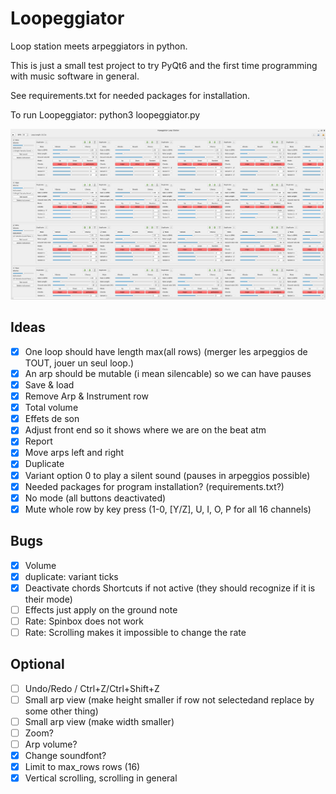 # Loopeggiator

Loop station meets arpeggiators in python.

This is just a small test project to try PyQt6 and the first time programming with music software in general.

See requirements.txt for needed packages for installation.

To run Loopeggiator: python3 loopeggiator.py 

![a screenshot](image.png)

## Ideas

- [x] One loop should have length max(all rows) (merger les arpeggios de TOUT, jouer un seul loop.)
- [x] An arp should be mutable (i mean silencable) so we can have pauses
- [x] Save & load
- [X] Remove Arp & Instrument row 
- [X] Total volume
- [x] Effets de son
- [x] Adjust front end so it shows where we are on the beat atm
- [x] Report
- [x] Move arps left and right
- [x] Duplicate
- [x] Variant option 0 to play a silent sound (pauses in arpeggios possible)
- [x] Needed packages for program installation? (requirements.txt?)
- [x] No mode (all buttons deactivated)
- [x] Mute whole row by key press (1-0, [Y/Z], U, I, O, P for all 16 channels)

## Bugs

- [x] Volume 
- [x] duplicate: variant ticks
- [x] Deactivate chords Shortcuts if not active (they should recognize if it is their mode)
- [ ] Effects just apply on the ground note
- [ ] Rate: Spinbox does not work
- [ ] Rate: Scrolling makes it impossible to change the rate

## Optional

- [ ] Undo/Redo / Ctrl+Z/Ctrl+Shift+Z
- [ ] Small arp view (make height smaller if row not selectedand replace by some other thing)
- [ ] Small arp view (make width smaller)
- [ ] Zoom?
- [ ] Arp volume?
- [x] Change soundfont?
- [x] Limit to max_rows rows (16)
- [x] Vertical scrolling, scrolling in general
